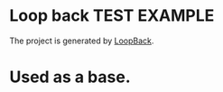 
# Loop back TEST EXAMPLE 

The project is generated by [LoopBack](http://loopback.io).

Used as a base. 
=======


